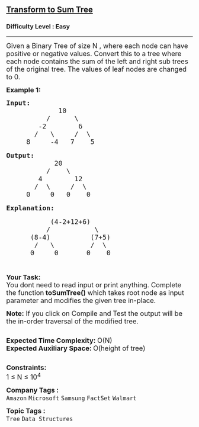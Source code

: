 <h2><a href="https://practice.geeksforgeeks.org/problems/transform-to-sum-tree/1?page=7&difficulty[]=0&status[]=solved&sortBy=submissions">Transform to Sum Tree</a></h2><h3>Difficulty Level : Easy</h3><hr><div class="problems_problem_content__Xm_eO"><p><span style="font-size:18px">Given a Binary Tree of size N , where each node can have positive or negative values. Convert this to a tree where each node contains the sum of the left and right sub trees of the original tree. The values of leaf nodes are changed to 0.</span></p>

<p><strong><span style="font-size:18px">Example 1:</span></strong></p>

<pre><span style="font-size:18px"><strong>Input:</strong>
             10
          /      \
        -2        6
       /   \     /  \
     8     -4   7    5</span>

<span style="font-size:18px"><strong>Output:</strong>
            20
          /    \
        4        12
       /  \     /  \
     0     0   0    0</span>

<strong><span style="font-size:18px">Explanation:</span></strong>

<span style="font-size:18px">           (4-2+12+6)
          /           \
      (8-4)          (7+5)
       /   \         /  \
      0     0       0    0</span></pre>

<p>&nbsp;</p>

<p><span style="font-size:18px"><strong>Your Task: &nbsp;</strong><br>
You dont need to read input or print anything. Complete the function<strong> toSumTree()</strong> which takes root node as input parameter and modifies the given tree in-place.</span></p>

<p><span style="font-size:18px"><strong>Note:</strong> If you click on Compile and Test the output will be the in-order traversal of the modified tree.</span></p>

<p><br>
<span style="font-size:18px"><strong>Expected Time Complexity: </strong>O(N)<br>
<strong>Expected Auxiliary Space: </strong>O(height of tree)</span><br>
&nbsp;</p>

<p><span style="font-size:18px"><strong>Constraints:</strong><br>
1 ≤ N&nbsp;≤ 10<sup>4</sup></span></p>
</div><p><span style=font-size:18px><strong>Company Tags : </strong><br><code>Amazon</code>&nbsp;<code>Microsoft</code>&nbsp;<code>Samsung</code>&nbsp;<code>FactSet</code>&nbsp;<code>Walmart</code>&nbsp;<br><p><span style=font-size:18px><strong>Topic Tags : </strong><br><code>Tree</code>&nbsp;<code>Data Structures</code>&nbsp;